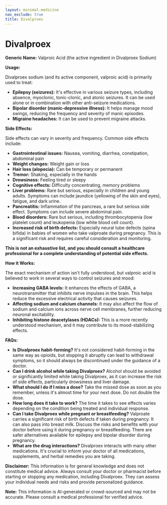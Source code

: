 ```yaml
---
layout: minimal-medicine
nav_exclude: true
title: Divalproex
---
```


# Divalproex

**Generic Name:** Valproic Acid (the active ingredient in Divalproex Sodium)

**Usage:**

Divalproex sodium (and its active component, valproic acid) is primarily used to treat:

* **Epilepsy (seizures):** It's effective in various seizure types, including absence, myoclonic, tonic-clonic, and atonic seizures. It can be used alone or in combination with other anti-seizure medications.
* **Bipolar disorder (manic-depressive illness):** It helps manage mood swings, reducing the frequency and severity of manic episodes.
* **Migraine headaches:** It can be used to prevent migraine attacks.


**Side Effects:**

Side effects can vary in severity and frequency.  Common side effects include:

* **Gastrointestinal issues:** Nausea, vomiting, diarrhea, constipation, abdominal pain
* **Weight changes:** Weight gain or loss
* **Hair loss (alopecia):**  Can be temporary or permanent
* **Tremor:** Shaking, especially in the hands
* **Drowsiness:** Feeling tired or sleepy
* **Cognitive effects:** Difficulty concentrating, memory problems
* **Liver problems:**  Rare but serious, especially in children and young adults.  Symptoms can include jaundice (yellowing of the skin and eyes), fatigue, and dark urine.
* **Pancreatitis:** Inflammation of the pancreas, a rare but serious side effect. Symptoms can include severe abdominal pain.
* **Blood disorders:**  Rare but serious, including thrombocytopenia (low platelet count) and leukopenia (low white blood cell count).
* **Increased risk of birth defects:**  Especially neural tube defects (spina bifida) in babies of women who take valproate during pregnancy.  This is a significant risk and requires careful consideration and monitoring.

**This is not an exhaustive list, and you should consult a healthcare professional for a complete understanding of potential side effects.**


**How it Works:**

The exact mechanism of action isn't fully understood, but valproic acid is believed to work in several ways to control seizures and mood:

* **Increasing GABA levels:** It enhances the effects of GABA, a neurotransmitter that inhibits nerve impulses in the brain. This helps reduce the excessive electrical activity that causes seizures.
* **Affecting sodium and calcium channels:** It may also affect the flow of sodium and calcium ions across nerve cell membranes, further reducing neuronal excitability.
* **Inhibiting histone deacetylases (HDACs):**  This is a more recently understood mechanism, and it may contribute to its mood-stabilizing effects.

**FAQs:**

* **Is Divalproex habit-forming?**  It's not considered habit-forming in the same way as opioids, but stopping it abruptly can lead to withdrawal symptoms, so it should always be discontinued under the guidance of a doctor.
* **Can I drink alcohol while taking Divalproex?**  Alcohol should be avoided or significantly limited while taking Divalproex, as it can increase the risk of side effects, particularly drowsiness and liver damage.
* **What should I do if I miss a dose?**  Take the missed dose as soon as you remember, unless it's almost time for your next dose.  Do not double the dose.
* **How long does it take to work?** The time it takes to see effects varies depending on the condition being treated and individual response.
* **Can I take Divalproex while pregnant or breastfeeding?**  Valproate carries a significant risk of birth defects if taken during pregnancy.  It can also pass into breast milk.  Discuss the risks and benefits with your doctor before using it during pregnancy or breastfeeding.  There are safer alternatives available for epilepsy and bipolar disorder during pregnancy.
* **What are the drug interactions?**  Divalproex interacts with many other medications. It's crucial to inform your doctor of all medications, supplements, and herbal remedies you are taking.


**Disclaimer:** This information is for general knowledge and does not constitute medical advice. Always consult your doctor or pharmacist before starting or stopping any medication, including Divalproex.  They can assess your individual needs and risks and provide personalized guidance.


**Note:** This information is AI-generated or crowd-sourced and may not be accurate. Please consult a medical professional for verified advice.